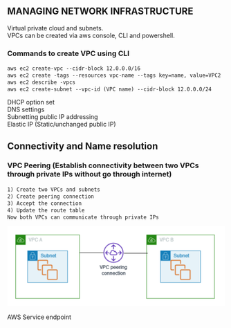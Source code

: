 ## MANAGING NETWORK INFRASTRUCTURE

Virtual private cloud and subnets. </br>
VPCs can be created via aws console, CLI and powershell.
### Commands to create VPC using CLI
````
aws ec2 create-vpc --cidr-block 12.0.0.0/16
aws ec2 create -tags --resources vpc-name --tags key=name, value=VPC2
aws ec2 describe -vpcs
aws ec2 create-subnet --vpc-id (VPC name) --cidr-block 12.0.0.0/24
````
DHCP option set </br>
DNS settings </br>
Subnetting public IP addressing </br>
Elastic IP (Static/unchanged public IP) </br>

## Connectivity and Name resolution
### VPC Peering (Establish connectivity between two VPCs through private IPs without go through internet)
````
1) Create two VPCs and subnets
2) Create peering connection
3) Accept the connection
4) Update the route table
Now both VPCs can communicate through private IPs
````
![AWS VPC PEERING](VPC.png)

AWS Service endpoint